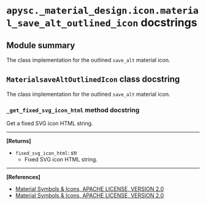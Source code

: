 # `apysc._material_design.icon.material_save_alt_outlined_icon` docstrings

## Module summary

The class implementation for the outlined `save_alt` material icon.

## `MaterialsaveAltOutlinedIcon` class docstring

The class implementation for the outlined `save_alt` material icon.

### `_get_fixed_svg_icon_html` method docstring

Get a fixed SVG icon HTML string.<hr>

**[Returns]**

- `fixed_svg_icon_html`: str
  - Fixed SVG icon HTML string.

<hr>

**[References]**

- [Material Symbols & Icons, APACHE LICENSE, VERSION 2.0](https://fonts.google.com/icons?icon.size=24&icon.color=%23e8eaed)
- [Material Symbols & Icons, APACHE LICENSE, VERSION 2.0](https://www.apache.org/licenses/LICENSE-2.0.html)
